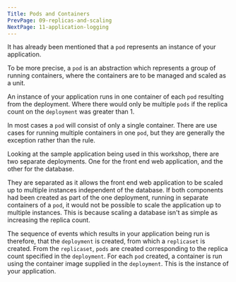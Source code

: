 ```yaml
---
Title: Pods and Containers
PrevPage: 09-replicas-and-scaling
NextPage: 11-application-logging
---
```


It has already been mentioned that a `pod` represents an instance of your application.

To be more precise, a `pod` is an abstraction which represents a group of running containers, where the containers are to be managed and scaled as a unit.

An instance of your application runs in one container of each `pod` resulting from the deployment. Where there would only be multiple `pods` if the replica count on the `deployment` was greater than 1.

In most cases a `pod` will consist of only a single container. There are use cases for running multiple containers in one `pod`, but they are generally the exception rather than the rule.

Looking at the sample application being used in this workshop, there are two separate deployments. One for the front end web application, and the other for the database.

They are separated as it allows the front end web application to be scaled up to multiple instances independent of the database. If both components had been created as part of the one deployment, running in separate containers of a `pod`, it would not be possible to scale the application up to multiple instances. This is because scaling a database isn't as simple as increasing the replica count.

The sequence of events which results in your application being run is therefore, that the `deployment` is created, from which a `replicaset` is created. From the `replicaset`, `pods` are created corresponding to the replica count specified in the `deployment`. For each `pod` created, a container is run using the container image supplied in the `deployment`. This is the instance of your application.
